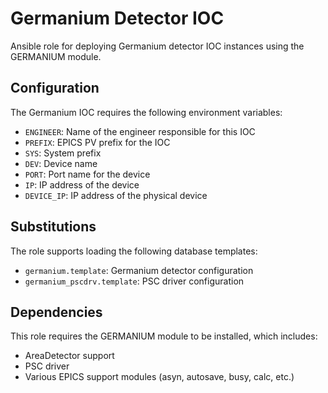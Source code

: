 # Germanium Detector IOC

Ansible role for deploying Germanium detector IOC instances using the GERMANIUM module.

## Configuration

The Germanium IOC requires the following environment variables:

- `ENGINEER`: Name of the engineer responsible for this IOC
- `PREFIX`: EPICS PV prefix for the IOC
- `SYS`: System prefix
- `DEV`: Device name
- `PORT`: Port name for the device
- `IP`: IP address of the device
- `DEVICE_IP`: IP address of the physical device

## Substitutions

The role supports loading the following database templates:

- `germanium.template`: Germanium detector configuration
- `germanium_pscdrv.template`: PSC driver configuration

## Dependencies

This role requires the GERMANIUM module to be installed, which includes:
- AreaDetector support
- PSC driver
- Various EPICS support modules (asyn, autosave, busy, calc, etc.)

